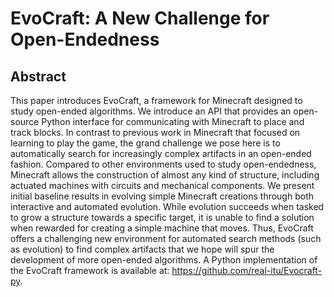 # EvoCraft: A New Challenge for Open-Endedness

## Abstract

This paper introduces EvoCraft, a framework for Minecraft designed to study open-ended algorithms. We introduce an API that provides an open-source Python interface for communicating with Minecraft to place and track blocks. In contrast to previous work in Minecraft that focused on learning to play the game, the grand challenge we pose here is to automatically search for increasingly complex artifacts in an open-ended fashion. Compared to other environments used to study open-endedness, Minecraft allows the construction of almost any kind of structure, including actuated machines with circuits and mechanical components. We present initial baseline results in evolving simple Minecraft creations through both interactive and automated evolution. While evolution succeeds when tasked to grow a structure towards a specific target, it is unable to find a solution when rewarded for creating a simple machine that moves. Thus, EvoCraft offers a challenging new environment for automated search methods (such as evolution) to find complex artifacts that we hope will spur the development of more open-ended algorithms. A Python implementation of the EvoCraft framework is available at: https://github.com/real-itu/Evocraft-py.